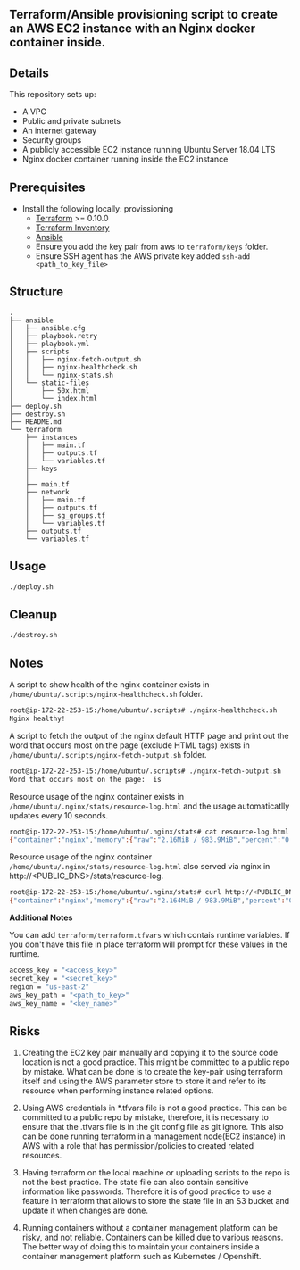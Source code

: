 
## Terraform/Ansible provisioning script to create an AWS EC2 instance with an Nginx docker container inside.

## Details

This repository sets up:

* A VPC
* Public and private subnets
* An internet gateway
* Security groups
* A publicly accessible EC2 instance running Ubuntu Server 18.04 LTS
* Nginx docker container running inside the EC2 instance


## Prerequisites
- Install the following locally:
provissioning
    * [Terraform](https://www.terraform.io/) >= 0.10.0
    * [Terraform Inventory](https://github.com/adammck/terraform-inventory)
    * [Ansible](https://docs.ansible.com/ansible/latest/installation_guide/intro_installation.html)
    * Ensure you add the key pair from aws to `terraform/keys` folder.
    * Ensure SSH agent has the AWS private key added  `ssh-add <path_to_key_file>` 
    

## Structure
```
.
├── ansible
│   ├── ansible.cfg
│   ├── playbook.retry
│   ├── playbook.yml
│   ├── scripts
│   │   ├── nginx-fetch-output.sh
│   │   ├── nginx-healthcheck.sh
│   │   └── nginx-stats.sh
│   └── static-files
│       ├── 50x.html
│       └── index.html
├── deploy.sh
├── destroy.sh
├── README.md
└── terraform
    ├── instances
    │   ├── main.tf
    │   ├── outputs.tf
    │   └── variables.tf
    ├── keys
    │   
    ├── main.tf
    ├── network
    │   ├── main.tf
    │   ├── outputs.tf
    │   ├── sg_groups.tf
    │   └── variables.tf
    ├── outputs.tf
    └── variables.tf

```

## Usage

```sh
./deploy.sh
```

## Cleanup

```sh
./destroy.sh
```

## Notes

A script to show health of the nginx container exists in `/home/ubuntu/.scripts/nginx-healthcheck.sh` folder.
```sh
root@ip-172-22-253-15:/home/ubuntu/.scripts# ./nginx-healthcheck.sh 
Nginx healthy!
```

A script to fetch the output of the nginx default HTTP page and print out the word that occurs most on the page (exclude HTML tags) exists in `/home/ubuntu/.scripts/nginx-fetch-output.sh` folder.
```sh
root@ip-172-22-253-15:/home/ubuntu/.scripts# ./nginx-fetch-output.sh 
Word that occurs most on the page:  is
```

Resource usage of the nginx container exists in `/home/ubuntu/.nginx/stats/resource-log.html` and the usage automaticatlly updates every 10 seconds.
```sh
root@ip-172-22-253-15:/home/ubuntu/.nginx/stats# cat resource-log.html 
{"container":"nginx","memory":{"raw":"2.16MiB / 983.9MiB","percent":"0.22%"},"cpu":"0.00%"}
```

Resource usage of the nginx container `/home/ubuntu/.nginx/stats/resource-log.html` also served via nginx in http://<PUBLIC_DNS>/stats/resource-log.
```sh
root@ip-172-22-253-15:/home/ubuntu/.nginx/stats# curl http://<PUBLIC_DNS>/stats/resource-log.html
{"container":"nginx","memory":{"raw":"2.164MiB / 983.9MiB","percent":"0.22%"},"cpu":"0.00%"}
```

**Additional Notes**

You can add `terraform/terraform.tfvars` which contais runtime variables. If you don't have this file in place terraform will prompt for these values in the runtime.
```sh
access_key = "<access_key>"
secret_key = "<secret_key>"
region = "us-east-2"
aws_key_path = "<path_to_key>"
aws_key_name = "<key_name>"
```

## Risks

1. Creating the EC2 key pair manually and copying it to the source code location is not a good practice. This might be committed to a public repo by mistake. What can be done is to create the key-pair using terraform itself and using the AWS parameter store to store it and refer to its resource when performing instance related options. 

2. Using AWS credentials in *.tfvars file is not a good practice. This can be committed to a public repo by mistake, therefore, it is necessary to ensure that the .tfvars file is in the git config file as git ignore. This also can be done running terraform in a management node(EC2 instance) in AWS with a role that has permission/policies to created related resources.

3. Having terraform on the local machine or uploading scripts to the repo is not the best practice. The state file can also contain sensitive information like passwords. Therefore it is of good practice to use a feature in terraform that allows to store the state file in an S3 bucket and update it when changes are done.

4. Running containers without a container management platform can be risky, and not reliable. Containers can be killed due to various reasons. The better way of doing this to maintain your containers inside a container management platform such as Kubernetes / Openshift.


